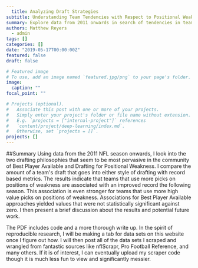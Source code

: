 ```yaml
---
  title: Analyzing Draft Strategies
subtitle: Understanding Team Tendencies with Respect to Positional Weakness and Best Player Available
summary: Explore data from 2011 onwards in search of tendencies in team performance and drafting style.
authors: Matthew Reyers
  - admin
tags: []
categories: []
date: "2019-05-17T00:00:00Z"
featured: false
draft: false

# Featured image
# To use, add an image named `featured.jpg/png` to your page's folder. 
image:
  caption: ""
focal_point: ""

# Projects (optional).
#   Associate this post with one or more of your projects.
#   Simply enter your project's folder or file name without extension.
#   E.g. `projects = ["internal-project"]` references 
#   `content/project/deep-learning/index.md`.
#   Otherwise, set `projects = []`.
projects: []
---
```


##Summary 
Using data from the 2011 NFL season onwards, I look into the two drafting philosophies that seem to be most pervasive in the community of Best Player Available and Drafting for Positional Weakness. I compare the amount of a team's draft that goes into either style of drafting with record based metrics. The results indicate that teams that use more picks on positions of weakness are associated with an improved record the following season. This association is even stronger for teams that use more high value picks on positions of weakness. Associations for Best Player Available approaches yielded values that were not statistically significant against zero. I then present a brief discussion about the results and potential future work.

The PDF includes code and a more thorough write up. In the spirit of reproducible research, I will be making a tab for data sets on this website once I figure out how. I will then post all of the data sets I scraped and wrangled from fantastic sources like nflScrapr, Pro Football Reference, and many others. If it is of interest, I can eventually upload my scraper code though it is much less fun to view and significantly messier. 